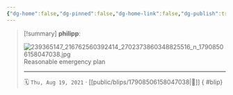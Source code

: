 ```yaml
---
{"dg-home":false,"dg-pinned":false,"dg-home-link":false,"dg-publish":true,"type":"blip","disabled rules":["yaml-title","yaml-title-alias","file-name-heading"],"title":"philipp on instagram @ 2021-08-19","created-date":"2021-08-19T06:31:00","updated-date":"2025-05-02T17:43:08","dg-path":"blips/17908506158047038.md","permalink":"/blips/17908506158047038/","dgPassFrontmatter":true,"created":"2021-08-19T06:31:00","updated":"2025-05-02T17:43:08"}
---
```


> [!summary] **philipp**:
>
> ![239365147_216762560392414_2702373860348825516_n_17908506158047038.jpg](/img/user/attachments/239365147_216762560392414_2702373860348825516_n_17908506158047038.jpg)
> Reasonable emergency plan
> - - -
>
> 🗓️ `Thu, Aug 19, 2021` · [[public/blips/17908506158047038\|🔗]]
{ #blip}

